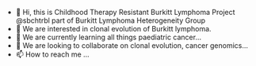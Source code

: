 - 👋 Hi, this is Childhood Therapy Resistant Burkitt Lymphoma Project @sbchtrbl part of Burkitt Lymphoma Heterogeneity Group
- 👀 We are interested in clonal evolution of Burkitt lymphoma.
- 🌱 We are currently learning all things paediatric cancer...
- 💞️ We are looking to collaborate on clonal evolution, cancer genomics...
- 📫 How to reach me ...

<!---
sbchtrbl/sbchtrbl is a ✨ special ✨ repository because its `README.md` (this file) appears on your GitHub profile.
You can click the Preview link to take a look at your changes.
--->
